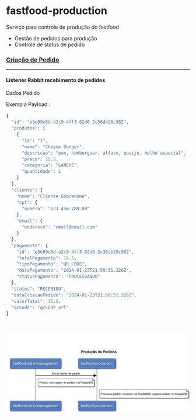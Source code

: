# fastfood-production
Serviço para controle de produção do fastfood


- Gestão de pedidos para produção
- Controle de status de pedido


### [Criação de Pedido](#Criação_de_Pedido)

***

#### **Listener Rabbit recebimento de pedidos**

Dados Pedido


Exemplo Payload :
```javascript
{
  "id": "e5e09e8d-a2c9-4ff3-82d6-2c36db28c982",
  "produtos": [
    {
      "id": "1",
      "nome": "Cheese Burger",
      "descricao": "pao, hamburguer, alface, queijo, molho especial",
      "preco": 15.5,
      "categoria": "LANCHE",
      "quantidade": 1
    }
  ],
  "cliente": {
    "nome": "Cliente Sobrenome",
    "cpf": {
      "numero": "123.456.789.09"
    },
    "email": {
      "endereco": "email@email.com"
    }
  },
  "pagamento": {
    "id": "e5e09e8d-a2c9-4ff3-82d6-2c36db28c982",
    "totalPagamento": 15.5,
    "tipoPagamento": "QR_CODE",
    "dataPagamento": "2024-01-23T21:58:51.326Z",
    "statusPagamento": "PROCESSANDO"
  },
  "status": "RECEBIDO",
  "dataCriacaoPedido": "2024-01-23T21:58:51.326Z",
  "valorTotal": 15.5,
  "qrCode": "qrCode_url"
}
```
<br>

![Fluxo recebimento_de_pedido](imagens/fluxo-recebimento-de-pedido.png)

<br>

